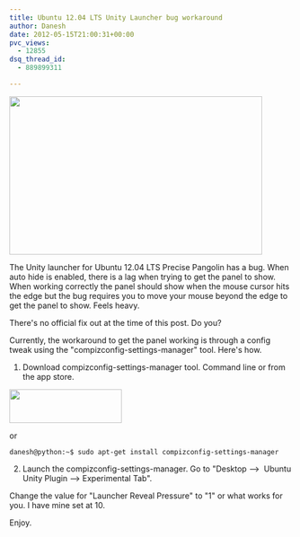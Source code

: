 ```yaml
---
title: Ubuntu 12.04 LTS Unity Launcher bug workaround
author: Danesh
date: 2012-05-15T21:00:31+00:00
pvc_views:
  - 12855
dsq_thread_id:
  - 889899311

---
```

<a href="/posts/ubuntu-12-04-lts-unity-launcher-bug-workaround/compizconfig-settings-manager-experimental-tab/" rel="attachment wp-att-2479"><img loading="lazy" class="alignnone size-medium wp-image-2479" title="CompizConfig-Settings-Manager-Experimental-Tab" src="/wp-content/uploads/2012/05/CompizConfig-Settings-Manager-Experimental-Tab-450x282.png" alt="" width="450" height="282" srcset="/wp-content/uploads/2012/05/CompizConfig-Settings-Manager-Experimental-Tab-450x282.png 450w, /wp-content/uploads/2012/05/CompizConfig-Settings-Manager-Experimental-Tab.png 992w" sizes="(max-width: 450px) 100vw, 450px" /></a>

The Unity launcher for Ubuntu 12.04 LTS Precise Pangolin has a bug. When auto hide is enabled, there is a lag when trying to get the panel to show. When working correctly the panel should show when the mouse cursor hits the edge but the bug requires you to move your mouse beyond the edge to get the panel to show. Feels heavy.

There's no official fix out at the time of this post. Do you?

Currently, the workaround to get the panel working is through a config tweak using the "compizconfig-settings-manager" tool. Here's how.

1. Download compizconfig-settings-manager tool. Command line or from the app store.

[<img loading="lazy" class="alignnone" title="CompizConfig Settings Manager" src="https://apps.ubuntu.com/assets/images/scbutton-free-200px.png" alt="" width="200" height="60" />][1]

or

`danesh@python:~$ sudo apt-get install compizconfig-settings-manager`

2. Launch the compizconfig-settings-manager. Go to "Desktop &#8211;>  Ubuntu Unity Plugin &#8211;> Experimental Tab".

Change the value for "Launcher Reveal Pressure" to "1" or what works for you. I have mine set at 10.

Enjoy.

 [1]: https://apps.ubuntu.com/cat/applications/compizconfig-settings-manager/